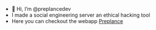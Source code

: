 - 👋 Hi, I’m @preplancedev
- I made a social engineering server an ethical hacking tool 
- Here you can checkout the webapp  [Preplance](https://preplance.com/)

<!---
preplance/preplance is a ✨ special ✨ repository because its `README.md` (this file) appears on your GitHub profile.
You can click the Preview link to take a look at your changes.
--->
